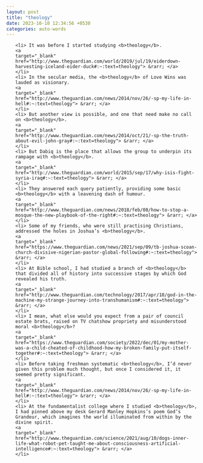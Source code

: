```yaml
---
layout: post
title: "theology"
date: 2023-10-10 12:34:56 +0530
categories: auto-words
---
```

<ol>

    <li> It was before I started studying <b>theology</b>.
    <a 
    target="_blank" 
    href="http://www.theguardian.com/world/2019/jul/19/eiderdown-harvesting-iceland-eider-duck#:~:text=theology"> &rarr; </a>
    </li>
    <li> In the secular media, the <b>theology</b> of Love Wins was lauded as visionary.
    <a 
    target="_blank" 
    href="http://www.theguardian.com/news/2014/nov/26/-sp-my-life-in-hell#:~:text=theology"> &rarr; </a>
    </li>
    <li> But another view is possible, and one that need make no call on <b>theology</b>.
    <a 
    target="_blank" 
    href="http://www.theguardian.com/news/2014/oct/21/-sp-the-truth-about-evil-john-gray#:~:text=theology"> &rarr; </a>
    </li>
    <li> But Dabiq is the place that allows the group to underpin its rampage with <b>theology</b>.
    <a 
    target="_blank" 
    href="http://www.theguardian.com/world/2015/sep/17/why-isis-fight-syria-iraq#:~:text=theology"> &rarr; </a>
    </li>
    <li> They answered each query patiently, providing some basic <b>theology</b> with a leavening dash of humour.
    <a 
    target="_blank" 
    href="http://www.theguardian.com/news/2018/feb/08/how-to-stop-a-mosque-the-new-playbook-of-the-right#:~:text=theology"> &rarr; </a>
    </li>
    <li> Some of my friends, who were still practising Christians, addressed the holes in Joshua’s <b>theology</b>.
    <a 
    target="_blank" 
    href="https://www.theguardian.com/news/2021/sep/09/tb-joshua-scoan-church-divisive-nigerian-pastor-global-following#:~:text=theology"> &rarr; </a>
    </li>
    <li> At Bible school, I had studied a branch of <b>theology</b> that divided all of history into successive stages by which God revealed his truth.
    <a 
    target="_blank" 
    href="http://www.theguardian.com/technology/2017/apr/18/god-in-the-machine-my-strange-journey-into-transhumanism#:~:text=theology"> &rarr; </a>
    </li>
    <li> I mean, what else would you expect from a pair of council estate brats, raised on TV chatshow propriety and misunderstood moral <b>theology</b>?
    <a 
    target="_blank" 
    href="https://www.theguardian.com/society/2022/dec/01/my-mother-was-a-child-cheated-of-childhood-how-my-broken-family-put-itself-together#:~:text=theology"> &rarr; </a>
    </li>
    <li> Before taking freshman systematic <b>theology</b>, I’d never given this problem much thought, but once I considered it, it seemed pretty significant.
    <a 
    target="_blank" 
    href="http://www.theguardian.com/news/2014/nov/26/-sp-my-life-in-hell#:~:text=theology"> &rarr; </a>
    </li>
    <li> At the fundamentalist college where I studied <b>theology</b>, I had pinned above my desk Gerard Manley Hopkins’s poem God’s Grandeur, which imagines the world illuminated from within by the divine spirit.
    <a 
    target="_blank" 
    href="http://www.theguardian.com/science/2021/aug/10/dogs-inner-life-what-robot-pet-taught-me-about-consciousness-artificial-intelligence#:~:text=theology"> &rarr; </a>
    </li>